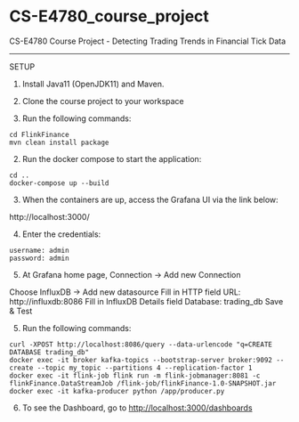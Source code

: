# CS-E4780_course_project
CS-E4780 Course Project - Detecting Trading Trends in Financial Tick Data


----------------------------------------------------------------

SETUP

1) Install Java11 (OpenJDK11) and Maven.

2) Clone the course project to your workspace

3) Run the following commands:
```
cd FlinkFinance
mvn clean install package
```

2) Run the docker compose to start the application:
```
cd ..
docker-compose up --build
```

3) When the containers are up, access the Grafana UI via the link below:

http://localhost:3000/

4) Enter the credentials:
```
username: admin
password: admin
```

5) At Grafana home page, Connection -> Add new Connection 

Choose InfluxDB -> Add new datasource 
Fill in HTTP field URL: http://influxdb:8086
Fill in InfluxDB Details field Database: trading_db
Save & Test


5) Run  the following commands:
```
curl -XPOST http://localhost:8086/query --data-urlencode "q=CREATE DATABASE trading_db"
docker exec -it broker kafka-topics --bootstrap-server broker:9092 --create --topic my_topic --partitions 4 --replication-factor 1
docker exec -it flink-job flink run -m flink-jobmanager:8081 -c flinkFinance.DataStreamJob /flink-job/flinkFinance-1.0-SNAPSHOT.jar
docker exec -it kafka-producer python /app/producer.py
```

6) To see the Dashboard, go to [http://localhost:3000/dashboards](http://localhost:3000/dashboards)






